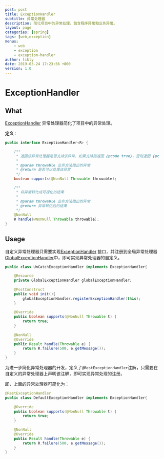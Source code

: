 ```yaml
---
post: post
title: ExceptionHandler
subtitle: 异常处理器
description: 简化项目中的异常处理，包含程序异常和业务异常。
layout: page
categories: [spring]
tags: [web,exception]
menus:
    - web
    - exception
    - exception-handler
author: likly
date: 2019-03-24 17:23:56 +800
version: 1.0
---
```


# ExceptionHandler

## What

[ExceptionHandler](/final-data/final-data-context/src/main/java/org/finalframework/data/exception/ExceptionHandler.java)
异常处理器简化了项目中的异常处理。

**定义**：

```java
public interface ExceptionHandler<R> {

    /**
     * 返回该异常处理器是否支持该异常，如果支持则返回 {@code true}，否则返回 {@code false}。
     *
     * @param throwable 业务方法抛出的异常
     * @return 是否可以处理该异常
     */
    boolean supports(@NonNull Throwable throwable);

    /**
     * 将异常转化成可视化的结果
     *
     * @param throwable 业务方法抛出的异常
     * @return 异常转化后的结果
     */
    @NonNull
    R handle(@NonNull Throwable throwable);
}

```

## Usage

自定义异常处理器只需要实现[ExceptionHandler](/final-data/final-data-context/src/main/java/org/finalframework/data/exception/ExceptionHandler.java)
接口，并注册到全局异常处理器[GlobalExceptionHandler](global-exception-handler.md)中，即可实现异常处理器的自定义。

```java
public class UnCatchExceptionHandler implements ExceptionHandler{
    
    @Resource
    private GlobalExceptionHandler globalExceptionHandler;
    
    @PostConstruct
    public void init(){
        globalExceptionHandler.registerExceptionHandler(this);
    }
    
    @Override
    public boolean supports(@NonNull Throwable t) {
        return true;
    }
    
    @NonNull
    @Override
    public Result handle(Throwable e) {
        return R.failure(500, e.getMessage());
    }
}
```

为进一步简化异常处理器的开发，定义了`@RestExceptionHandler`注解，只需要在自定义的异常处理器上声明该注解，即可实现异常处理的注册。

即，上面的异常处理器可简化为：

```java
@RestExceptionHandler
public class DefaultExceptionHandler implements ExceptionHandler{
    
    @Override
    public boolean supports(@NonNull Throwable t) {
        return true;
    }
    
    @NonNull
    @Override
    public Result handle(Throwable e) {
        return R.failure(500, e.getMessage());
    }
}
```